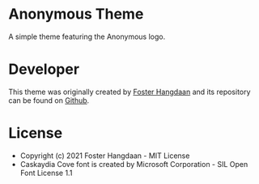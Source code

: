 # Anonymous Theme
A simple theme featuring the Anonymous logo.

# Developer
This theme was originally created by [Foster Hangdaan](https://github.com/FosterHangdaan) and its repository can be found on [Github](https://github.com/FosterHangdaan/grub-themes).

# License
- Copyright (c) 2021 Foster Hangdaan - MIT License
- Caskaydia Cove font is created by Microsoft Corporation - SIL Open Font License 1.1

